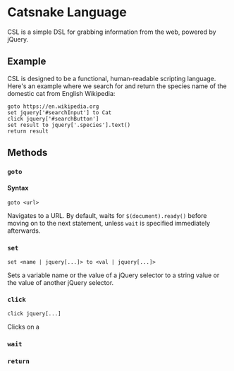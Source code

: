 # Catsnake Language
CSL is a simple DSL for grabbing information from the web, powered by jQuery.

## Example
CSL is designed to be a functional, human-readable scripting language. Here's an example where we search for and return the species name of the domestic cat from English Wikipedia:
```
goto https://en.wikipedia.org
set jquery['#searchInput'] to Cat
click jquery['#searchButton']
set result to jquery['.species'].text()
return result
```

## Methods
### `goto`
#### Syntax
```
goto <url>
```
Navigates to a URL. By default, waits for `$(document).ready()` before moving on to the next statement, unless `wait` is specified immediately afterwards.
### `set`
```
set <name | jquery[...]> to <val | jquery[...]>
```
Sets a variable name or the value of a jQuery selector to a string value or the value of another jQuery selector.
### `click`
```
click jquery[...]
```
Clicks on a 
### `wait`
### `return`